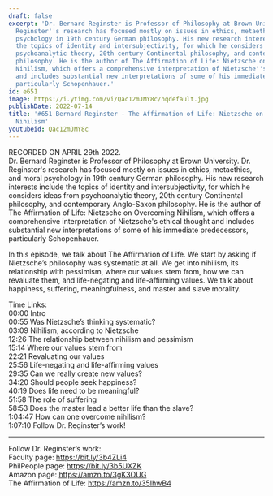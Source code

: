 ```yaml
---
draft: false
excerpt: 'Dr. Bernard Reginster is Professor of Philosophy at Brown University. Dr.
  Reginster''s research has focused mostly on issues in ethics, metaethics, and moral
  psychology in 19th century German philosophy. His new research interests include
  the topics of identity and intersubjectivity, for which he considers ideas from
  psychoanalytic theory, 20th century Continental philosophy, and contemporary Anglo-Saxon
  philosophy. He is the author of The Affirmation of Life: Nietzsche on Overcoming
  Nihilism, which offers a comprehensive interpretation of Nietzsche''s ethical thought
  and includes substantial new interpretations of some of his immediate predecessors,
  particularly Schopenhauer.'
id: e651
image: https://i.ytimg.com/vi/Qac12mJMY8c/hqdefault.jpg
publishDate: 2022-07-14
title: '#651 Bernard Reginster - The Affirmation of Life: Nietzsche on Overcoming
  Nihilism'
youtubeid: Qac12mJMY8c
---
```

RECORDED ON APRIL 29th 2022.  
Dr. Bernard Reginster is Professor of Philosophy at Brown University. Dr. Reginster's research has focused mostly on issues in ethics, metaethics, and moral psychology in 19th century German philosophy. His new research interests include the topics of identity and intersubjectivity, for which he considers ideas from psychoanalytic theory, 20th century Continental philosophy, and contemporary Anglo-Saxon philosophy. He is the author of The Affirmation of Life: Nietzsche on Overcoming Nihilism, which offers a comprehensive interpretation of Nietzsche's ethical thought and includes substantial new interpretations of some of his immediate predecessors, particularly Schopenhauer.

In this episode, we talk about The Affirmation of Life. We start by asking if Nietzsche’s philosophy was systematic at all. We get into nihilism, its relationship with pessimism, where our values stem from, how we can revaluate them, and life-negating and life-affirming values. We talk about happiness, suffering, meaningfulness, and master and slave morality.

Time Links:  
00:00 Intro  
00:55  Was Nietzsche’s thinking systematic?  
03:09  Nihilism, according to Nietzsche  
12:26  The relationship between nihilism and pessimism  
15:14  Where our values stem from  
22:21  Revaluating our values  
25:56  Life-negating and life-affirming values  
29:35  Can we really create new values?  
34:20  Should people seek happiness?  
40:19  Does life need to be meaningful?  
51:58  The role of suffering  
58:53  Does the master lead a better life than the slave?  
1:04:47  How can one overcome nihilism?  
1:07:10  Follow Dr. Reginster’s work!

---

Follow Dr. Reginster’s work:  
Faculty page: https://bit.ly/3b4ZLi4  
PhilPeople page: https://bit.ly/3b5UXZK  
Amazon page: https://amzn.to/3gK3OUG  
The Affirmation of Life: https://amzn.to/35IhwB4
